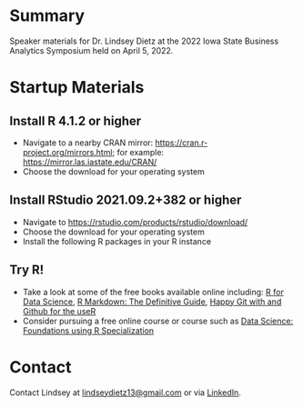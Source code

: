 # Summary
Speaker materials for Dr. Lindsey Dietz at the 2022 Iowa State Business Analytics Symposium held on April 5, 2022.

# Startup Materials

## Install R 4.1.2 or higher
- Navigate to a nearby CRAN mirror: https://cran.r-project.org/mirrors.html; for example: https://mirror.las.iastate.edu/CRAN/
- Choose the download for your operating system

## Install RStudio 2021.09.2+382 or higher
- Navigate to https://rstudio.com/products/rstudio/download/
- Choose the download for your operating system
- Install the following R packages in your R instance

## Try R!
- Take a look at some of the free books available online including: [R for Data Science](https://r4ds.had.co.nz/index.html), [R Markdown: The Definitive Guide](https://bookdown.org/yihui/rmarkdown/), [Happy Git with and Github for the useR](https://happygitwithr.com/index.html)
- Consider pursuing a free online course or course such as [Data Science: Foundations using R Specialization](https://www.coursera.org/specializations/data-science-foundations-r#courses)


# Contact
Contact Lindsey at lindseydietz13@gmail.com or via [LinkedIn](https://www.linkedin.com/in/lindseydietz/).
